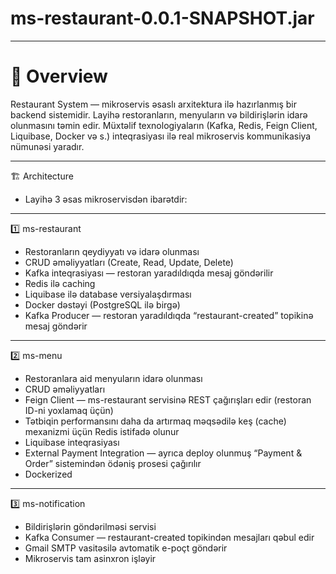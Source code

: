 # ms-restaurant-0.0.1-SNAPSHOT.jar
___

# 🧩 Overview
Restaurant System — mikroservis əsaslı arxitektura ilə hazırlanmış bir backend sistemidir. Layihə restoranların, menyuların və bildirişlərin idarə olunmasını təmin edir.
Müxtəlif texnologiyaların (Kafka, Redis, Feign Client, Liquibase, Docker və s.) inteqrasiyası ilə real mikroservis kommunikasiya nümunəsi yaradır.

___

🏗️ Architecture

- Layihə 3 əsas mikroservisdən ibarətdir:
___

1️⃣ ms-restaurant

- Restoranların qeydiyyatı və idarə olunması
- CRUD əməliyyatları (Create, Read, Update, Delete)
- Kafka inteqrasiyası — restoran yaradıldıqda mesaj göndərilir
- Redis ilə caching
- Liquibase ilə database versiyalaşdırması
- Docker dəstəyi (PostgreSQL ilə birgə)
- Kafka Producer — restoran yaradıldıqda “restaurant-created” topikinə mesaj göndərir

___

2️⃣ ms-menu

- Restoranlara aid menyuların idarə olunması
- CRUD əməliyyatları
- Feign Client — ms-restaurant servisinə REST çağırışları edir (restoran ID-ni yoxlamaq üçün)
- Tətbiqin performansını daha da artırmaq məqsədilə keş (cache) mexanizmi üçün Redis istifadə olunur
- Liquibase inteqrasiyası
- External Payment Integration — ayrıca deploy olunmuş “Payment & Order” sistemindən ödəniş prosesi çağırılır
- Dockerized
___

3️⃣ ms-notification

- Bildirişlərin göndərilməsi servisi
- Kafka Consumer — restaurant-created topikindən mesajları qəbul edir
- Gmail SMTP vasitəsilə avtomatik e-poçt göndərir
- Mikroservis tam asinxron işləyir
